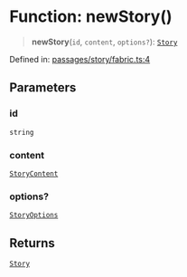 # Function: newStory()

> **newStory**(`id`, `content`, `options?`): [`Story`](../classes/Story.md)

Defined in: [passages/story/fabric.ts:4](https://github.com/laruss/react-text-game/blob/4531810ed426df9948c54abd8dbf61d1745871f2/packages/core/src/passages/story/fabric.ts#L4)

## Parameters

### id

`string`

### content

[`StoryContent`](../type-aliases/StoryContent.md)

### options?

[`StoryOptions`](../type-aliases/StoryOptions.md)

## Returns

[`Story`](../classes/Story.md)
